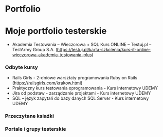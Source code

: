 # Portfolio
<h1>Moje portfolio testerskie </h1> 

- Akademia Testowania – Wieczorowa + SQL
Kurs ONLINE – Testuj.pl – TestArmy Group S.A.
(https://testuj.pl/karta-szkolenia/kurs-it-online-wieczorowa-akademia-testowania-plus)

<h3>Odbyte kursy </h3> 

- Rails Girls - 2-dniowe warsztaty programowania Ruby on Rails
(https://railsgirls.com/krakow.html)
- Praktyczny kurs testowania oprogramowania - Kurs internetowy UDEMY
- Jira od podstaw - zarządzanie projektami - Kurs internetowy UDEMY
- SQL – język zapytań do bazy danych SQL Server - Kurs internetowy UDEMY
<h3>Przeczytane ksiażki </h3>
<h3>Portale i grupy testerskie </h3>
